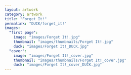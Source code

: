 ```yaml
---
layout: artwork
category: artwork
title: "Forget It!"
permalink: "DUCK/forget_it!"
images:
  "first page":
    image: "images/Forget It!.jpg"
    thumbnail: "images/thumbnails/Forget It!.jpg"
    duck: "images/Forget It!_DUCK.jpg"
  "cover":
    image: "images/Forget It!_cover.jpg"
    thumbnail: "images/thumbnails/Forget It!_cover.jpg"
    duck: "images/Forget It!_cover_DUCK.jpg"
---
```

